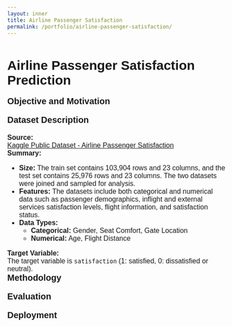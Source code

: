 ```yaml
---
layout: inner
title: Airline Passenger Satisfaction
permalink: /portfolio/airline-passenger-satisfaction/
---
```

<div class="row" style="margin-top: 50px;">

<div>
<div style="font-size:30px; font-family: 'Source Sans 3', sans-serif; font-weight: bold; margin-bottom: 20px;">Airline Passenger
Satisfaction Prediction</div>

<div style="font-size:20px; font-family: 'Source Sans 3', sans-serif; font-weight: bold; margin-bottom: 20px;">Objective and Motivation</div>

<div style="font-size:20px; font-family: 'Source Sans 3', sans-serif; font-weight: bold; margin-bottom: 20px;">Dataset Description</div>
<div style="font-size:16px; font-family: 'Source Sans 3', sans-serif; font-weight: bold;">Source:</div>
<a href="https://www.kaggle.com/datasets/teejmahal20/airline-passenger-satisfaction" style="font-size:16px; font-family: 'Source Sans 3', sans-serif;">Kaggle Public Dataset - Airline Passenger Satisfaction</a>

<div style="font-size:16px; font-family: 'Source Sans 3', sans-serif; font-weight: bold;">Summary:</div>
<div style="font-size:16px; font-family: 'Source Sans 3', sans-serif;">
  <ul>
    <li><strong>Size:</strong> The train set contains 103,904 rows and 23 columns, and the test set contains 25,976 rows and 23 columns. The two datasets were joined and sampled for analysis.</li>
    <li><strong>Features:</strong> The datasets include both categorical and numerical data such as passenger demographics, inflight and external services satisfaction levels, flight information, and satisfaction status.</li>
    <li><strong>Data Types:</strong> 
      <ul>
        <li><strong>Categorical:</strong> Gender, Seat Comfort, Gate Location</li>
        <li><strong>Numerical:</strong> Age, Flight Distance</li>
      </ul>
    </li>
  </ul>
</div>

<div style="font-size:16px; font-family: 'Source Sans 3', sans-serif; font-weight: bold;">Target Variable:</div>
<div style="font-size:16px; font-family: 'Source Sans 3', sans-serif;">The target variable is <code>satisfaction</code> (1: satisfied, 0: dissatisfied or neutral).</div>

<div style="font-size:20px; font-family: 'Source Sans 3', sans-serif; font-weight: bold; margin-bottom: 20px;">Methodology</div>

<div style="font-size:20px; font-family: 'Source Sans 3', sans-serif; font-weight: bold; margin-bottom: 20px;">Evaluation</div>

<div style="font-size:20px; font-family: 'Source Sans 3', sans-serif; font-weight: bold; margin-bottom: 20px;">Deployment</div>

</div>
